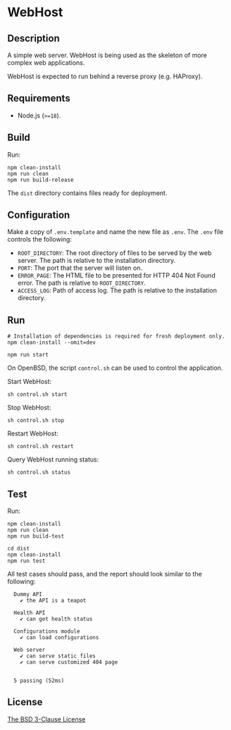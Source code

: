 # WebHost #

## Description ##

A simple web server. WebHost is being used as the skeleton of more complex web
applications.

WebHost is expected to run behind a reverse proxy (e.g. HAProxy).

## Requirements ##

* Node.js (`>=18`).

## Build ##

Run:

```
npm clean-install
npm run clean
npm run build-release
```

The `dist` directory contains files ready for deployment.

## Configuration ##

Make a copy of `.env.template` and name the new file as `.env`. The `.env` file
controls the following:

* `ROOT_DIRECTORY`: The root directory of files to be served by the web server.
                    The path is relative to the installation directory.
* `PORT`: The port that the server will listen on.
* `ERROR_PAGE`: The HTML file to be presented for HTTP 404 Not Found error. The
                path is relative to `ROOT_DIRECTORY`.
* `ACCESS_LOG`: Path of access log. The path is relative to the installation
                directory.

## Run ##

```
# Installation of dependencies is required for fresh deployment only.
npm clean-install --omit=dev

npm run start
```

On OpenBSD, the script `control.sh` can be used to control the application.

Start WebHost:

```
sh control.sh start
```

Stop WebHost:

```
sh control.sh stop
```

Restart WebHost:

```
sh control.sh restart
```

Query WebHost running status:

```
sh control.sh status
```

## Test ##

Run:

```
npm clean-install
npm run clean
npm run build-test

cd dist
npm clean-install
npm run test
```

All test cases should pass, and the report should look similar to the following:

```
  Dummy API
    ✔ the API is a teapot

  Health API
    ✔ can get health status

  Configurations module
    ✔ can load configurations

  Web server
    ✔ can serve static files
    ✔ can serve customized 404 page


  5 passing (52ms)
```

## License ##

[The BSD 3-Clause License](http://opensource.org/licenses/BSD-3-Clause)
